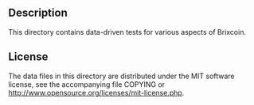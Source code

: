 Description
------------

This directory contains data-driven tests for various aspects of Brixcoin.

License
--------

The data files in this directory are distributed under the MIT software
license, see the accompanying file COPYING or
http://www.opensource.org/licenses/mit-license.php.

